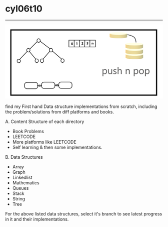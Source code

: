 # cyl06t10

***

<img src='https://github.com/1aman1/cyl06t10/blob/mastercodebase/utils/git%20sketches.png'>

find my First hand Data structure implementations from scratch, including the problem/solutions from diff platforms and books.

A. Content Structure of each directory
   * Book Problems
   * LEETCODE
   * More platforms like LEETCODE
   * Self learning & then some implementations. 
   
B. Data Structures
   * Array
   * Graph
   * Linkedlist
   * Mathematics
   * Queues
   * Stack
   * String
   * Tree

For the above listed data structures, select it's branch to see latest progress in it and their implementations.
